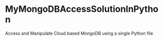 # MyMongoDBAccessSolutionInPython
Access and Manipulate Cloud based MongoDB using a single Python file
